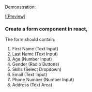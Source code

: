Demonstration:

[![Preview]](https://github.com/user-attachments/assets/36ac9668-1376-4319-b5d9-e5ba204911fe)



### Create a form component in react,
The form should contain:
1. First Name (Text Input)
2. Last Name (Text Input)
3. Age (Number Input)
4. Gender (Radio Buttons)
5. Skills (Select Dropdown)
6. Email (Text Input)
7. Phone Number (Number Input)
8. Address (Text Area)
